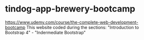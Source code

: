 # tindog-app-brewery-bootcamp
https://www.udemy.com/course/the-complete-web-development-bootcamp
This website coded during the sections: "Introduction to Bootstrap 4" - "Indermediate Bootstrap"

